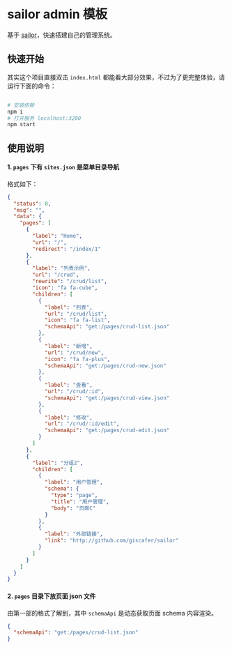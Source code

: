 # sailor admin 模板

基于 [sailor](https://github.com/giscafer/sailor)，快速搭建自己的管理系统。

## 快速开始

其实这个项目直接双击 `index.html` 都能看大部分效果，不过为了更完整体验，请运行下面的命令：

```bash

# 安装依赖
npm i
# 打开服务 localhost:3200
npm start
```

## 使用说明

#### 1. `pages` 下有 `sites.json` 是菜单目录导航

格式如下：

```json
{
  "status": 0,
  "msg": "",
  "data": {
    "pages": [
      {
        "label": "Home",
        "url": "/",
        "redirect": "/index/1"
      },
      {
        "label": "列表示例",
        "url": "/crud",
        "rewrite": "/crud/list",
        "icon": "fa fa-cube",
        "children": [
          {
            "label": "列表",
            "url": "/crud/list",
            "icon": "fa fa-list",
            "schemaApi": "get:/pages/crud-list.json"
          },
          {
            "label": "新增",
            "url": "/crud/new",
            "icon": "fa fa-plus",
            "schemaApi": "get:/pages/crud-new.json"
          },
          {
            "label": "查看",
            "url": "/crud/:id",
            "schemaApi": "get:/pages/crud-view.json"
          },
          {
            "label": "修改",
            "url": "/crud/:id/edit",
            "schemaApi": "get:/pages/crud-edit.json"
          }
        ]
      },
      {
        "label": "分组2",
        "children": [
          {
            "label": "用户管理",
            "schema": {
              "type": "page",
              "title": "用户管理",
              "body": "页面C"
            }
          },
          {
            "label": "外部链接",
            "link": "http://github.com/giscafer/sailor"
          }
        ]
      }
    ]
  }
}
```

#### 2. `pages` 目录下放页面 json 文件

由第一部的格式了解到，其中 `schemaApi` 是动态获取页面 schema 内容渲染。

```json
{
  "schemaApi": "get:/pages/crud-list.json"
}
```
